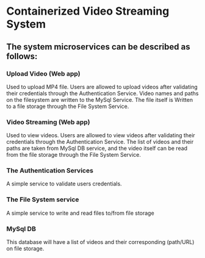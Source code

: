 # Containerized Video Streaming System

## The system microservices can be described as follows: 

### Upload Video (Web app) 
Used to upload MP4 file. Users are allowed to upload videos after validating their credentials through the Authentication Service.
Video names and paths on the filesystem are written to the MySql Service. The file itself is Written to a file storage through the File System Service. 

### Video Streaming (Web app) 
Used to view videos. Users are allowed to view videos after validating their credentials through the Authentication Service. 
The list of videos and their paths are taken from MySql DB service, and the video itself can be read from the file storage through the File System Service. 

### The Authentication Services 
A simple service to validate users credentials. 

### The File System service 
A simple service to write and read files to/from file storage 

### MySql DB 
This database will have a list of videos and their corresponding (path/URL) on file storage.  
